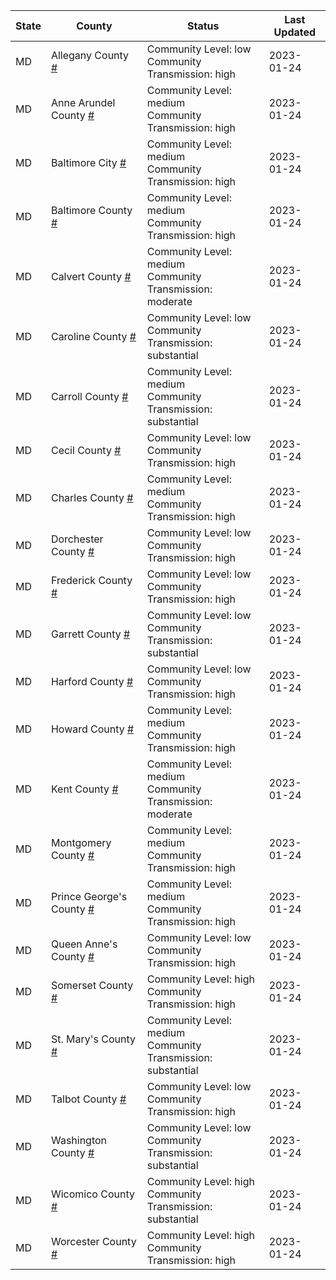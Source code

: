 State | County | Status | Last Updated
--- | --- | --- | --- 
MD | Allegany County <a href="#allegany_county">#</a> | <a name="allegany_county"></a>Community Level: low<br/>Community Transmission: high | 2023-01-24
MD | Anne Arundel County <a href="#anne_arundel_county">#</a> | <a name="anne_arundel_county"></a>Community Level: medium<br/>Community Transmission: high | 2023-01-24
MD | Baltimore City <a href="#baltimore_city">#</a> | <a name="baltimore_city"></a>Community Level: medium<br/>Community Transmission: high | 2023-01-24
MD | Baltimore County <a href="#baltimore_county">#</a> | <a name="baltimore_county"></a>Community Level: medium<br/>Community Transmission: high | 2023-01-24
MD | Calvert County <a href="#calvert_county">#</a> | <a name="calvert_county"></a>Community Level: medium<br/>Community Transmission: moderate | 2023-01-24
MD | Caroline County <a href="#caroline_county">#</a> | <a name="caroline_county"></a>Community Level: low<br/>Community Transmission: substantial | 2023-01-24
MD | Carroll County <a href="#carroll_county">#</a> | <a name="carroll_county"></a>Community Level: medium<br/>Community Transmission: substantial | 2023-01-24
MD | Cecil County <a href="#cecil_county">#</a> | <a name="cecil_county"></a>Community Level: low<br/>Community Transmission: high | 2023-01-24
MD | Charles County <a href="#charles_county">#</a> | <a name="charles_county"></a>Community Level: medium<br/>Community Transmission: high | 2023-01-24
MD | Dorchester County <a href="#dorchester_county">#</a> | <a name="dorchester_county"></a>Community Level: low<br/>Community Transmission: high | 2023-01-24
MD | Frederick County <a href="#frederick_county">#</a> | <a name="frederick_county"></a>Community Level: low<br/>Community Transmission: high | 2023-01-24
MD | Garrett County <a href="#garrett_county">#</a> | <a name="garrett_county"></a>Community Level: low<br/>Community Transmission: substantial | 2023-01-24
MD | Harford County <a href="#harford_county">#</a> | <a name="harford_county"></a>Community Level: low<br/>Community Transmission: high | 2023-01-24
MD | Howard County <a href="#howard_county">#</a> | <a name="howard_county"></a>Community Level: medium<br/>Community Transmission: high | 2023-01-24
MD | Kent County <a href="#kent_county">#</a> | <a name="kent_county"></a>Community Level: medium<br/>Community Transmission: moderate | 2023-01-24
MD | Montgomery County <a href="#montgomery_county">#</a> | <a name="montgomery_county"></a>Community Level: medium<br/>Community Transmission: high | 2023-01-24
MD | Prince George's County <a href="#prince_george's_county">#</a> | <a name="prince_george's_county"></a>Community Level: medium<br/>Community Transmission: high | 2023-01-24
MD | Queen Anne's County <a href="#queen_anne's_county">#</a> | <a name="queen_anne's_county"></a>Community Level: low<br/>Community Transmission: high | 2023-01-24
MD | Somerset County <a href="#somerset_county">#</a> | <a name="somerset_county"></a>Community Level: high<br/>Community Transmission: high | 2023-01-24
MD | St. Mary's County <a href="#st._mary's_county">#</a> | <a name="st._mary's_county"></a>Community Level: medium<br/>Community Transmission: substantial | 2023-01-24
MD | Talbot County <a href="#talbot_county">#</a> | <a name="talbot_county"></a>Community Level: low<br/>Community Transmission: high | 2023-01-24
MD | Washington County <a href="#washington_county">#</a> | <a name="washington_county"></a>Community Level: low<br/>Community Transmission: substantial | 2023-01-24
MD | Wicomico County <a href="#wicomico_county">#</a> | <a name="wicomico_county"></a>Community Level: high<br/>Community Transmission: substantial | 2023-01-24
MD | Worcester County <a href="#worcester_county">#</a> | <a name="worcester_county"></a>Community Level: high<br/>Community Transmission: high | 2023-01-24
